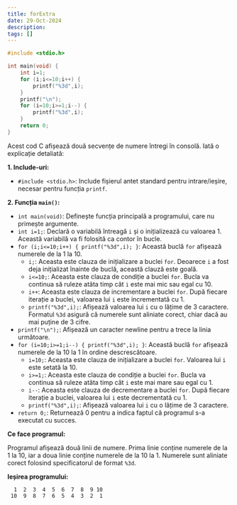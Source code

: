 ```yaml
---
title: forExtra
date: 29-Oct-2024
description: 
tags: []
---
```


```c
#include <stdio.h>

int main(void) {
    int i=1;
    for (i;i<=10;i++) {
        printf("%3d",i);
    }
    printf("\n");
    for (i=10;i>=1;i--) {
        printf("%3d",i);
    }
    return 0;
}

```

Acest cod C afișează două secvențe de numere întregi în consolă. Iată o explicație detaliată:

**1. Include-uri:**

*   `#include <stdio.h>`: Include fișierul antet standard pentru intrare/ieșire, necesar pentru funcția `printf`.

**2. Funcția `main()`:**

*   `int main(void)`: Definește funcția principală a programului, care nu primește argumente.
*   `int i=1;`: Declară o variabilă întreagă `i` și o inițializează cu valoarea 1. Această variabilă va fi folosită ca contor în bucle.
*   `for (i;i<=10;i++) { printf("%3d",i); }`: Această buclă `for` afișează numerele de la 1 la 10.
    *   `i;`: Aceasta este clauza de inițializare a buclei `for`. Deoarece `i` a fost deja inițializat înainte de buclă, această clauză este goală.
    *   `i<=10;`: Aceasta este clauza de condiție a buclei `for`. Bucla va continua să ruleze atâta timp cât `i` este mai mic sau egal cu 10.
    *   `i++`: Aceasta este clauza de incrementare a buclei `for`. După fiecare iterație a buclei, valoarea lui `i` este incrementată cu 1.
    *   `printf("%3d",i);`: Afișează valoarea lui `i` cu o lățime de 3 caractere. Formatul `%3d` asigură că numerele sunt aliniate corect, chiar dacă au mai puține de 3 cifre.
*   `printf("\n");`: Afișează un caracter newline pentru a trece la linia următoare.
*   `for (i=10;i>=1;i--) { printf("%3d",i); }`: Această buclă `for` afișează numerele de la 10 la 1 în ordine descrescătoare.
    *   `i=10;`: Aceasta este clauza de inițializare a buclei `for`. Valoarea lui `i` este setată la 10.
    *   `i>=1;`: Aceasta este clauza de condiție a buclei `for`. Bucla va continua să ruleze atâta timp cât `i` este mai mare sau egal cu 1.
    *   `i--`: Aceasta este clauza de decrementare a buclei `for`. După fiecare iterație a buclei, valoarea lui `i` este decrementată cu 1.
    *   `printf("%3d",i);`: Afișează valoarea lui `i` cu o lățime de 3 caractere.
*   `return 0;`: Returnează 0 pentru a indica faptul că programul s-a executat cu succes.

**Ce face programul:**

Programul afișează două linii de numere. Prima linie conține numerele de la 1 la 10, iar a doua linie conține numerele de la 10 la 1. Numerele sunt aliniate corect folosind specificatorul de format `%3d`.

**Ieșirea programului:**

```
  1  2  3  4  5  6  7  8  9 10
 10  9  8  7  6  5  4  3  2  1
```

